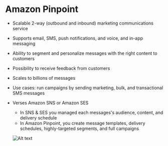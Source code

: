 # Amazon Pinpoint

- Scalable 2-way (outbound and inbound) marketing communications service
- Supports email, SMS, push notifications, and voice, and in-app messaging
- Ability to segment and personalize messages with the right content to customers
- Possibility to receive feedback from customers
- Scales to billions of messages
- Use cases: run campaigns by sending marketing, bulk, and transactional SMS messages
- Verses Amazon SNS or Amazon SES
    - In SNS & SES you managed each messages's audience, content, and delivery schedule
    - In Amazon Pinpoint, you create message templates, delivery schedules, highly-targeted segments, and full campaigns

    ![Alt text](image.png)